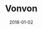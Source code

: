---
layout: site
title: "Vonvon"
date: 2018-01-02
categories: [community]
version: 1.4.7
major: 1
minor: 4
patch: 7
slug: vonvon
link: https://en.vonvon.me/
permalink: /sites/:slug
---